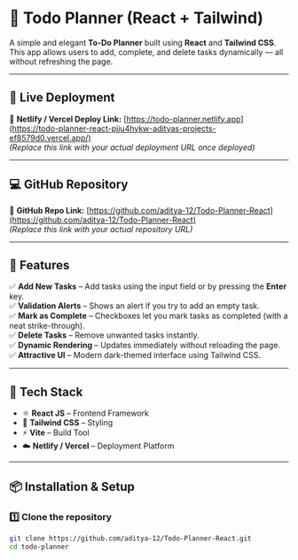 # 📝 Todo Planner (React + Tailwind)

A simple and elegant **To-Do Planner** built using **React** and **Tailwind CSS**.  
This app allows users to add, complete, and delete tasks dynamically — all without refreshing the page.

---

## 🚀 Live Deployment

🔗 **Netlify / Vercel Deploy Link:** [https://todo-planner.netlify.app](https://todo-planner-react-pjju4hykw-adityas-projects-ef8579d0.vercel.app/)  
*(Replace this link with your actual deployment URL once deployed)*  

---

## 💻 GitHub Repository

🔗 **GitHub Repo Link:** [https://github.com/aditya-12/Todo-Planner-React](https://github.com/aditya-12/Todo-Planner-React)  
*(Replace this link with your actual repository URL)*

---

## 🎯 Features

✅ **Add New Tasks** – Add tasks using the input field or by pressing the **Enter** key.  
✅ **Validation Alerts** – Shows an alert if you try to add an empty task.  
✅ **Mark as Complete** – Checkboxes let you mark tasks as completed (with a neat strike-through).  
✅ **Delete Tasks** – Remove unwanted tasks instantly.  
✅ **Dynamic Rendering** – Updates immediately without reloading the page.  
✅ **Attractive UI** – Modern dark-themed interface using Tailwind CSS.  

---

## 🧠 Tech Stack

- ⚛️ **React JS** – Frontend Framework  
- 🎨 **Tailwind CSS** – Styling  
- ⚡ **Vite** – Build Tool  
- ☁️ **Netlify / Vercel** – Deployment Platform  

---

## 📦 Installation & Setup

### 1️⃣ Clone the repository
```bash
git clone https://github.com/aditya-12/Todo-Planner-React.git
cd todo-planner
